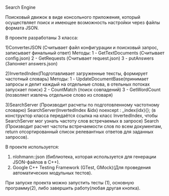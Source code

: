 Search Engine

Поисковый движок в виде консольного приложения, который
осуществляет поиск и имеющее возможность настройки через файлы формата
JSON. 

В проекте разработаны 3 класса:

1)ConverterJSON (Считывает файл конфигурации и поисковый запрос, записывает финальный ответ)
	Методы:
	1 - GetTextDocuments (Считывает config.json)
	2 - GetRequests (Считывает request.json)
	3 - putAnswers (Запоняет answers.json)

2)InvertedIndex(Подготавливает загруженные тексты, формирует частотный словарь)
	Методы:
	1 - UpdateDocumentBase(принимает запросы и делит каждый на отдельные слова, в отельных потоках запускает поиск)
	2 - CountMatch (поиск совпадений)
	3 - GetWordCount (позволяет извлечь отдельное слово из словаря)

3)SearchServer (Производит расчеты по подготовленному частотному словарю)
	SearchServer(InvertedIndex &idx) noexcept : _index(idx){}; (в конструктор класса передаётся ссылка на класс
InvertedIndex, чтобы SearchServer мог узнать частоту слов встречаемых в запросе)
	Search (Производит расчет частоты встречаемости слов по всем документам, return отсортированный список релевантных ответов для
заданных запросов).

В проекте используется:
1) nlohmann::json (библиотека, которая используется для генерации JSON-файлов в C++).
2) Google C++ Testing Framework (GTest, GMock)(Для проведения
автоматических модульных тестов).

При запуске проекта можно запустить тесты (1), основную программу(2), либо завершить работу(любая другая кнопка).

